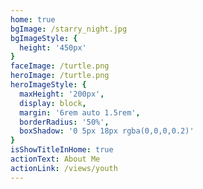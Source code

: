```yaml
---
home: true
bgImage: /starry_night.jpg
bgImageStyle: {
  height: '450px'
}
faceImage: /turtle.png
heroImage: /turtle.png
heroImageStyle: {
  maxHeight: '200px',
  display: block,
  margin: '6rem auto 1.5rem',
  borderRadius: '50%',
  boxShadow: '0 5px 18px rgba(0,0,0,0.2)'
}
isShowTitleInHome: true
actionText: About Me
actionLink: /views/youth
---
```

